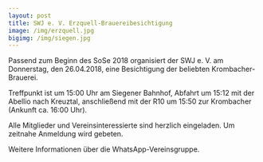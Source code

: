 ```yaml
---
layout: post
title: SWJ e. V. Erzquell-Brauereibesichtigung
image: /img/erzquell.jpg
bigimg: /img/siegen.jpg
---
```

	

Passend zum Beginn des SoSe 2018 organisiert der SWJ e. V. am Donnerstag, den 26.04.2018, eine Besichtigung der beliebten Krombacher-Brauerei.

Treffpunkt ist um 15:00 Uhr am Siegener Bahnhof, Abfahrt um 15:12 mit der Abellio nach Kreuztal, anschließend mit der R10 um 15:50 zur Krombacher (Ankunft ca. 16:00 Uhr).

Alle Mitglieder und Vereinsinteressierte sind herzlich eingeladen. Um zeitnahe Anmeldung wird gebeten.

Weitere Informationen über die WhatsApp-Vereinsgruppe.

